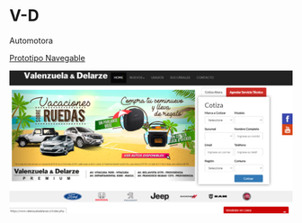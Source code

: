 # V-D
Automotora

[Prototipo Navegable](https://marijarambrosetti.github.io/Valenzuela-y-Delarze/)

![Web - Antes](assets/images/antes.png "Antes")
